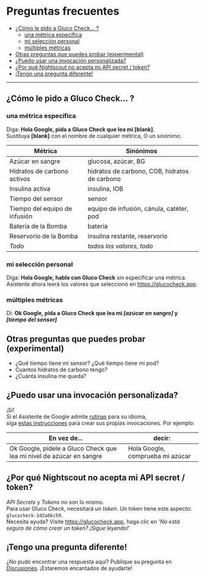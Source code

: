 # Preguntas frecuentes

<!-- START doctoc generated TOC please keep comment here to allow auto update -->
<!-- DON'T EDIT THIS SECTION, INSTEAD RE-RUN doctoc TO UPDATE -->

- [¿Cómo le pido a Gluco Check... ?](#%C2%BFc%C3%B3mo-le-pido-a-gluco-check-)
  - [una métrica específica](#una-m%C3%A9trica-espec%C3%ADfica)
  - [mi selección personal](#mi-selecci%C3%B3n-personal)
  - [múltiples métricas](#m%C3%BAltiples-m%C3%A9tricas)
- [Otras preguntas que puedes probar (experimental)](#otras-preguntas-que-puedes-probar-experimental)
- [¿Puedo usar una invocación personalizada?](#%C2%BFpuedo-usar-una-invocaci%C3%B3n-personalizada)
- [¿Por qué Nightscout no acepta mi API secret / token?](#%C2%BFpor-qu%C3%A9-nightscout-no-acepta-mi-api-secret--token)
- [¡Tengo una pregunta diferente!](#%C2%A1tengo-una-pregunta-diferente)

<!-- END doctoc generated TOC please keep comment here to allow auto update -->

---

## ¿Cómo le pido a Gluco Check... ?

### una métrica específica

Diga: **Hola Google, pida a Gluco Check que lea mi [blank]**.  
Sustituya **[blank]** con el nombre de cualquier métrica, O un sinónimo:

| Métrica                       | Sinónimos                                     |
| ----------------------------- | --------------------------------------------- |
| Azúcar en sangre              | glucosa, azúcar, BG                           |
| Hidratos de carbono activos   | hidratos de carbono, COB, hidratos de carbono |
| Insulina activa               | insulina, IOB                                 |
| Tiempo del sensor             | sensor                                        |
| Tiempo del equipo de infusión | equipo de infusión, cánula, catéter, pod      |
| Batería de la Bomba           | batería                                       |
| Reservorio de la Bomba        | insulina restante, reservorio                 |
| _Todo_                        | _todos los valores, todo_                     |

### mi selección personal

Diga: **Hola Google, hable con Gluco Check** sin especificar una métrica.  
Asistente ahora leerá los valores que seleccionó en https://glucocheck.app.

### múltiples métricas

Di: **Ok Google, pida a Gluco Check que lea mi _[azúcar en sangre]_ y _[tiempo del sensor]_**

## Otras preguntas que puedes probar (experimental)

- ¿Qué tiempo tiene mi sensor? ¿Qué tiempo tiene mi pod?
- Cuantos hidratos de carbono tengo?
- ¿Cuánta insulina me queda?

## ¿Puedo usar una invocación personalizada?

¡Sí!  
Si el Asistente de Google admite [rutinas](https://support.google.com/googlenest/answer/7029585?co=GENIE.Platform%3DAndroid&hl=en) para su idioma,  
siga [estas instrucciones](https://glucocheck.app/routines) para crear sus propias invocaciones. Por ejemplo:

| En vez de...                                                         | decir:                           |
| -------------------------------------------------------------------- | -------------------------------- |
| Ok Google, pídele a Gluco Check que lea mi nivel de azúcar en sangre | Hola Google, comprueba mi azúcar |

## ¿Por qué Nightscout no acepta mi API secret / token?

_API Secrets_ y _Tokens_ no son lo mismo.  
Para usar Gluco Check, necesitará un _token_. Un token tiene este aspecto: `glucocheck-1d2a6bc59`.  
Necesita ayuda? Visite https://glucocheck.app, haga clic en '_No está seguro de cómo crear un token? ¡Sigue leyendo!_'

## ¡Tengo una pregunta diferente!

¿No pudo encontrar una respuesta aquí? Publique su pregunta en [Discusiones](https://github.com/nielsmaerten/gluco-check/discussions). ¡Estaremos encantados de ayudarte!

